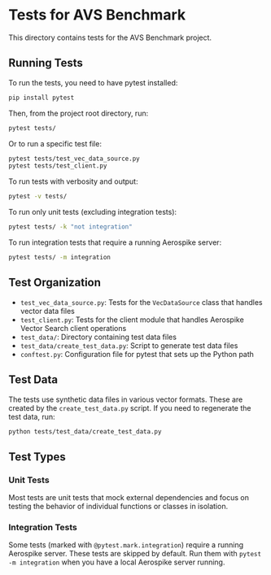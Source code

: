 # Tests for AVS Benchmark

This directory contains tests for the AVS Benchmark project.

## Running Tests

To run the tests, you need to have pytest installed:

```bash
pip install pytest
```

Then, from the project root directory, run:

```bash
pytest tests/
```

Or to run a specific test file:

```bash
pytest tests/test_vec_data_source.py
pytest tests/test_client.py
```

To run tests with verbosity and output:

```bash
pytest -v tests/
```

To run only unit tests (excluding integration tests):

```bash
pytest tests/ -k "not integration"
```

To run integration tests that require a running Aerospike server:

```bash
pytest tests/ -m integration
```

## Test Organization

- `test_vec_data_source.py`: Tests for the `VecDataSource` class that handles vector data files
- `test_client.py`: Tests for the client module that handles Aerospike Vector Search client operations
- `test_data/`: Directory containing test data files
- `test_data/create_test_data.py`: Script to generate test data files
- `conftest.py`: Configuration file for pytest that sets up the Python path

## Test Data

The tests use synthetic data files in various vector formats. These are created by the `create_test_data.py` script. 
If you need to regenerate the test data, run:

```bash
python tests/test_data/create_test_data.py
```

## Test Types

### Unit Tests
Most tests are unit tests that mock external dependencies and focus on testing the behavior of individual functions or classes in isolation.

### Integration Tests
Some tests (marked with `@pytest.mark.integration`) require a running Aerospike server. These tests are skipped by default. Run them with `pytest -m integration` when you have a local Aerospike server running. 